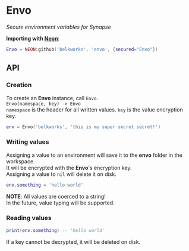 
# Envo
*Secure environment variables for Synapse*

**Importing with [Neon](https://github.com/Belkworks/NEON)**:
```lua
Envo = NEON:github('belkworks', 'envo', {secured="Envo"})
```

## API

### Creation

To create an **Envo** instance, call `Envo`.  
`Envo(namespace, key) -> Envo`  
`namespace` is the header for all written values.
`key` is the value encryption key.

```lua
env = Envo('belkworks', 'this is my super secret secret!')
```

### Writing values

Assigning a value to an environment will save it to the **envo** folder in the workspace.  
It will be encrypted with the **Envo**'s encryption key.  
Assigning a value to `nil` will delete it on disk.
```lua
env.something = 'hello world'
```
**NOTE**: All values are coerced to a string!  
In the future, value typing will be supported.

### Reading values
```lua
print(env.something) -- 'hello world'
```
If a key cannot be decrypted, it will be deleted on disk.
